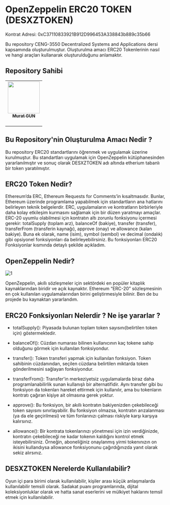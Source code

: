 # OpenZeppelin ERC20 TOKEN (DESXZTOKEN)

Kontrat Adresi: 0xC37110833921B912D996453A338843b889c35b66

Bu repository CENG-3550 Decentralized Systems and Applications dersi kapsamında oluşturulmuştur. Oluşturulma amacı ERC20 Tokenlerinin nasıl ve hangi araçları kullanarak oluşturulduğunu anlamaktır.

## Repository Sahibi

<table>
  <tr>
    <td align="center"><a href="https://github.com/desxz"><img src="https://avatars1.githubusercontent.com/u/63814984?s=460&u=e54733ff64da68c0013cff94fb45ca81272802de&v=4" width="100px;" alt=""/><br /><sub><b>Murat GUN</b></sub></a><br /><br /></a></td>
  </tr>
</table>

## Bu Repository'nin Oluşturulma Amacı Nedir ?

Bu repository ERC20 standartlarını öğrenmek ve uygulamak üzerine kurulmuştur. Bu standartları uygulamak için OpenZeppelin kütüphanesinden yararlanılmıştır ve sonuç olarak DESXZTOKEN adı altında etherium tabanlı bir token yaratılmıştır.

## ERC20 Token Nedir? 

Ethereum’da ERC, Ethereum Requests for Comments’in kısaltmasıdır. Bunlar, Ethereum üzerinde programlama yapabilmek için standartların ana hatlarını belirleyen teknik belgelerdir.
ERC, uygulamaların ve kontratların birbirleriyle daha kolay etkileşim kurmasını sağlamak için bir düzen yaratmayı amaçlar.
ERC-20 uyumlu olabilmesi için kontratın altı zorunlu fonksiyonu içermesi gerekir: totalSupply (toplam arz), balanceOf (bakiye), transfer (transfer), transferFrom (transferin kaynağı), approve (onay) ve allowance (kalan bakiye). 
Buna ek olarak, name (isim), symbol (sembol) ve decimal (ondalık) gibi opsiyonel fonksiyonları da belirleyebilirsiniz.
Bu fonksiyonları ERC20 Fonksiyonlar kısmında detaylı şekilde açıkladım.

## OpenZeppelin Nedir?

![1](https://d33wubrfki0l68.cloudfront.net/564ac8ab1f12d5b26a0754b7404db2c76f997339/b463f/images/logos/openzeppelin/oz_main_color.svg)

OpenZeppelin, akıllı sözleşmeler için sektördeki en popüler kitaplık kaynaklarından biridir ve açık kaynaktır.
Ethereum “ERC-20” sözleşmesinin en çok kullanılan uygulamalarından birini geliştirmesiyle bilinir.
Ben de bu projede bu kaynaktan yararlandım.

## ERC20 Fonksiyonları Nelerdir ? Ne işe yararlar ?

* totalSupply(): Piyasada bulunan toplam token sayısını(belirtilen token için) göstermektedir.

* balanceOf(): Cüzdan numarası bilinen kullanıcının kaç tokene sahip olduğunu görmek için kullanılan fonksiyondur.

* transfer(): Token transferi yapmak için kullanılan fonksiyon. Token sahibinin cüzdanından, seçilen cüzdana belirtilen miktarda token gönderilmesini sağlayan fonksiyondur.

* transferFrom(): Transfer'in merkeziyetsiz uygulamalarda biraz daha programlanabilirlik sunan kullanışlı bir alternatifidir. Aynı transfer gibi bu fonksiyon da tokenları hareket ettirmek için kullanılır, ama bu tokenların kontratı çağıran kişiye ait olmasına gerek yoktur. 

* approve(): Bu fonksiyon, bir akıllı kontratın bakiyenizden çekebileceği token sayısını sınırlayabilir. Bu fonksiyon olmazsa, kontratın arızalanması (ya da ele geçirilmesi) ve tüm fonlarınızı çalması riskiyle karşı karşıya kalırsınız. 

* allowance(): Bir kontrata tokenlarınızı yönetmesi için izin verdiğinizde, kontratın çekebileceği ne kadar tokenın kaldığını kontrol etmek isteyebilirsiniz. Örneğin, aboneliğiniz onaylanmış yirmi tokenınızın on ikisini kullandıysa allowance fonksiyonunu çağırdığınızda yanıt olarak sekiz alırsınız.

## DESXZTOKEN Nerelerde Kullanılabilir?

Oyun içi para birimi olarak kullanılabilir, kişiler arası küçük anlaşmalarda kullanılabilir temsili olarak. Sadakat puanı programlarında, dijital koleksiyonluklar olarak ve hatta sanat eserlerini ve mülkiyet haklarını temsil etmek için kullanılabilir.
